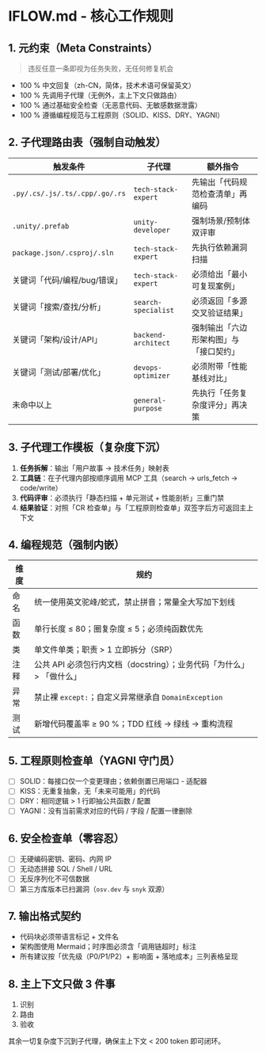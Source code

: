 # IFLOW.md - 核心工作规则

## 1. 元约束（Meta Constraints）

> 违反任意一条即视为任务失败，无任何修复机会

- 100 % 中文回复（zh-CN，简体，技术术语可保留英文）
- 100 % 先调用子代理（无例外，主上下文只做路由）
- 100 % 通过基础安全检查（无恶意代码、无敏感数据泄露）
- 100 % 遵循编程规范与工程原则（SOLID、KISS、DRY、YAGNI）

## 2. 子代理路由表（强制自动触发）

| 触发条件                       | 子代理              | 额外指令                               |
| ------------------------------ | ------------------- | -------------------------------------- |
| `.py/.cs/.js/.ts/.cpp/.go/.rs` | `tech-stack-expert` | 先输出「代码规范检查清单」再编码       |
| `.unity/.prefab`               | `unity-developer`   | 强制场景/预制体双评审                  |
| `package.json/.csproj/.sln`    | `tech-stack-expert` | 先执行依赖漏洞扫描                     |
| 关键词「代码/编程/bug/错误」   | `tech-stack-expert` | 必须给出「最小可复现案例」             |
| 关键词「搜索/查找/分析」       | `search-specialist` | 必须返回「多源交叉验证结果」           |
| 关键词「架构/设计/API」        | `backend-architect` | 强制输出「六边形架构图」与「接口契约」 |
| 关键词「测试/部署/优化」       | `devops-optimizer`  | 必须附带「性能基线对比」               |
| 未命中以上                     | `general-purpose`   | 先执行「任务复杂度评分」再决策         |

## 3. 子代理工作模板（复杂度下沉）

1. **任务拆解**：输出「用户故事 → 技术任务」映射表
2. **工具链**：在子代理内部按顺序调用 MCP 工具（search → urls_fetch → code/write）
3. **代码评审**：必须执行「静态扫描 + 单元测试 + 性能剖析」三重门禁
4. **结果验证**：对照「CR 检查单」与「工程原则检查单」双签字后方可返回主上下文

## 4. 编程规范（强制内嵌）

| 维度 | 规约                                                                  |
| ---- | --------------------------------------------------------------------- |
| 命名 | 统一使用英文驼峰/蛇式，禁止拼音；常量全大写加下划线                   |
| 函数 | 单行长度 ≤ 80；圈复杂度 ≤ 5；必须纯函数优先                           |
| 类   | 单文件单类；职责 > 1 立即拆分（SRP）                                  |
| 注释 | 公共 API 必须包行内文档（docstring）；业务代码「为什么」 > 「做什么」 |
| 异常 | 禁止裸 `except:`；自定义异常继承自 `DomainException`                  |
| 测试 | 新增代码覆盖率 ≥ 90 %；TDD 红线 → 绿线 → 重构流程                     |

## 5. 工程原则检查单（YAGNI 守门员）

- [ ] SOLID：每接口仅一个变更理由；依赖倒置已用端口 - 适配器
- [ ] KISS：无重复抽象，无「未来可能用」的代码
- [ ] DRY：相同逻辑 > 1 行即抽公共函数 / 配置
- [ ] YAGNI：没有当前需求对应的代码 / 字段 / 配置一律删除

## 6. 安全检查单（零容忍）

- [ ] 无硬编码密钥、密码、内网 IP
- [ ] 无动态拼接 SQL / Shell / URL
- [ ] 无反序列化不可信数据
- [ ] 第三方库版本已扫漏洞（`osv.dev` 与 `snyk` 双源）

## 7. 输出格式契约

- 代码块必须带语言标记 + 文件名
- 架构图使用 Mermaid；时序图必须含「调用链超时」标注
- 所有建议按「优先级（P0/P1/P2）+ 影响面 + 落地成本」三列表格呈现

## 8. 主上下文只做 3 件事

1. 识别
2. 路由
3. 验收

其余一切复杂度下沉到子代理，确保主上下文 < 200 token 即可闭环。
